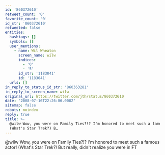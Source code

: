 ```yaml
---
id: '860372610'
retweet_count: '0'
favorite_count: '0'
id_str: '860372610'
retweeted: false
entities:
  hashtags: []
  symbols: []
  user_mentions:
    - name: Wil Wheaton
      screen_name: wilw
      indices:
        - '0'
        - '5'
      id_str: '1183041'
      id: '1183041'
  urls: []
in_reply_to_status_id_str: '860363281'
in_reply_to_screen_name: wilw
original_url: https://twitter.com/jth/status/860372610
date: '2008-07-16T22:26:06.000Z'
sitemap: false
robots: noindex
reply: true
title: >-
  @wilw Wow, you were on Family Ties?!? I'm honored to meet such a famous actor!
  (What's Star Trek?) B…
---
```


@wilw Wow, you were on Family Ties?!? I'm honored to meet such a famous actor! (What's Star Trek?) But really, didn't realize you were in FT
